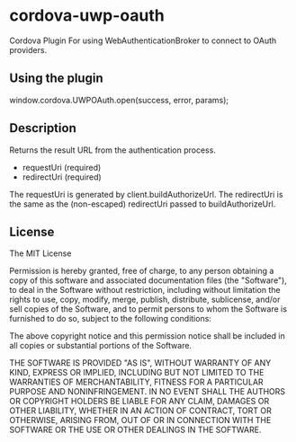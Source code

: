 ﻿cordova-uwp-oauth
===================

Cordova Plugin For using WebAuthenticationBroker to connect to OAuth providers.

## Using the plugin

window.cordova.UWPOAuth.open(success, error, params);

## Description

Returns the result URL from the authentication process.

- requestUri (required)
- redirectUri (required)

The requestUri is generated by client.buildAuthorizeUrl.
The redirectUri is the same as the (non-escaped) redirectUri passed to buildAuthorizeUrl.

## License

The MIT License

Permission is hereby granted, free of charge, to any person obtaining a copy
of this software and associated documentation files (the "Software"), to deal
in the Software without restriction, including without limitation the rights
to use, copy, modify, merge, publish, distribute, sublicense, and/or sell
copies of the Software, and to permit persons to whom the Software is
furnished to do so, subject to the following conditions:

The above copyright notice and this permission notice shall be included in
all copies or substantial portions of the Software.

THE SOFTWARE IS PROVIDED "AS IS", WITHOUT WARRANTY OF ANY KIND, EXPRESS OR
IMPLIED, INCLUDING BUT NOT LIMITED TO THE WARRANTIES OF MERCHANTABILITY,
FITNESS FOR A PARTICULAR PURPOSE AND NONINFRINGEMENT. IN NO EVENT SHALL THE
AUTHORS OR COPYRIGHT HOLDERS BE LIABLE FOR ANY CLAIM, DAMAGES OR OTHER
LIABILITY, WHETHER IN AN ACTION OF CONTRACT, TORT OR OTHERWISE, ARISING FROM,
OUT OF OR IN CONNECTION WITH THE SOFTWARE OR THE USE OR OTHER DEALINGS IN
THE SOFTWARE.

